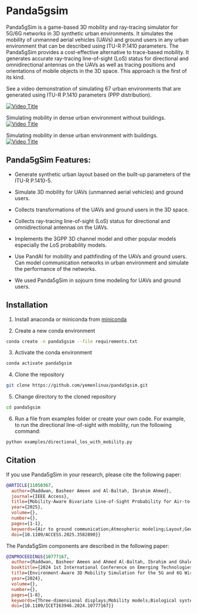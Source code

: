 # Panda5gsim
Panda5gSim is a game-based 3D mobility and ray-tracing simulator for 5G/6G networks in 3D synthetic urban environments. It simulates the mobility of unmanned aerial vehicles (UAVs) and ground users in any urban environment that can be described using ITU-R P.1410 parameters. The Panda5gSim provides a cost-effective alternative to trace-based mobility. It generates accurate ray-tracing line-of-sight (LoS) status for directional and omnidirectional antennas on the UAVs as well as tracing positions and orientations of mobile objects in the 3D space. This approach is the first of its kind.

See a video demonstration of simulating 67 urban environments that are generated using ITU-R P.1410 parameters (PPP distribution).

[![Video Title](https://img.youtube.com/vi/wOamYmyLu3I/0.jpg)](https://www.youtube.com/watch?v=wOamYmyLu3I)

Simulating mobility in dense urban environment without buildings.
[![Video Title](https://img.youtube.com/vi/UG95zqqhYUI/0.jpg)](https://www.youtube.com/watch?v=UG95zqqhYUI)

Simulating mobility in dense urban environment with buildings.
[![Video Title](https://img.youtube.com/vi/eZwWh9pH6e8/0.jpg)](https://www.youtube.com/watch?v=eZwWh9pH6e8)


## Panda5gSim Features:

* Generate synthetic urban layout based on the built-up parameters of the ITU-R P.1410-5.
  
* Simulate 3D mobility for UAVs (unmanned aerial vehicles) and ground users.

* Collects transformations of the UAVs and ground users in the 3D space.

* Collects ray-tracing line-of-sight (LoS) status for directional and omnidirectional antennas on the UAVs.

* Implements the 3GPP 3D channel model and other popular models especially the LoS probability models.

* Use PandAI for mobility and pathfinding of the UAVs and ground users.
    Can model communication networks in urban environment and simulate the performance of the networks.

* We used Panda5gSim in sojourn time modeling for UAVs and ground users.

## Installation

1. Install anaconda or miniconda from [miniconda](https://docs.anaconda.com/miniconda/miniconda-install/)

2. Create a new conda environment
```bash
conda create -n panda5gsim --file requirements.txt
```

3. Activate the conda environment
```bash
conda activate panda5gsim
```

4. Clone the repository
```bash
git clone https://github.com/yemenlinux/panda5gsim.git
```

5. Change directory to the cloned repository

```bash
cd panda5gsim
```

6. Run a file from examples folder or create your own code. For example, to run the directional line-of-sight with mobility, run the following command:

```bash
python examples/directional_los_with_mobility.py
```

## Citation
If you use Panda5gSim in your research, please cite the following paper:

```bibtex
@ARTICLE{11050367,
  author={Raddwan, Basheer Ameen and Al-Baltah, Ibrahim Ahmed},
  journal={IEEE Access}, 
  title={Mobility-Aware Bivariate Line-of-Sight Probability for Air-to-Ground Communications Using Millimeter and Terahertz Waves}, 
  year={2025},
  volume={},
  number={},
  pages={1-1},
  keywords={Air to ground communication;Atmospheric modeling;Layout;Geometry;Line-of-sight propagation;Directional antennas;Ray tracing;Communication channels;Buildings;ITU;Line-of-Sight probability;mobility;air-to-ground communication;multi-Access edge Computing;ray-tracing;unmanned aerial vehicles;service time;sojourn time;urban;simulation},
  doi={10.1109/ACCESS.2025.3582890}}
```
The Panda5gSim components are described in the following paper:

```bibtex
@INPROCEEDINGS{10777167,
  author={Raddwan, Basheer Ameen and Ahmed Al-Baltah, Ibrahim and Ghaleb, Mukhtar},
  booktitle={2024 1st International Conference on Emerging Technologies for Dependable Internet of Things (ICETI)}, 
  title={Environment-Aware 3D Mobility Simulation for the 5G and 6G Wireless Networks}, 
  year={2024},
  volume={},
  number={},
  pages={1-8},
  keywords={Three-dimensional displays;Mobility models;Biological system modeling;Wireless networks;Urban areas;Interference;Ray tracing;Throughput;3GPP;Signal to noise ratio;urban;5G;6G;mobility;ray-tracing;simulation;open-source;handover rate;framework;multi-access edge computing;unmanned aerial vehicle;3D mobility;3D environment},
  doi={10.1109/ICETI63946.2024.10777167}}
```

